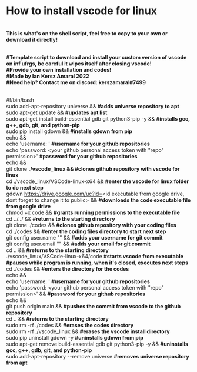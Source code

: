 # How to install vscode for linux

<br>**This is what's on the shell script, feel free to copy to your own or download it directly!**

<br>**#Template script to download and install your custom version of vscode on inf ufrgs, be careful it wipes itself after closing vscode!
<br>#Provide your own installation and codes!
<br>#Made by Ian Kersz Amaral 2022 
<br>#Need help? Contact me on discord: kerszamaral#7499**

<br>#!/bin/bash
<br>sudo add-apt-repository universe && **#adds universe repository to apt**
<br>sudo apt-get update && **#updates apt list**
<br>sudo apt-get install build-essential gdb git python3-pip -y && **#installs gcc, g++, gdb, git, and python-pip**
<br>sudo pip install gdown && **#installs gdown from pip** 
<br>echo &&
<br>echo 'username: <your github username>' **#username for your github repositories**
<br>echo 'password: <your github personal access token with "repo" permission>' **#password for your github repositories**
<br>echo &&
<br>git clone <link your github repository with portable vscode linux> **./vscode_linux && #clones github repository with vscode for linux**
<br>cd ./vscode_linux/VSCode-linux-x64 && **#enter the vscode for linux folder to do next step**
<br>gdown https://drive.google.com/uc?id=<id executable from google drive, dont forget to change it to public> && **#downloads the code executable file from google drive**
<br>chmod +x code && **#grants running permissions to the executable file**
<br>cd ../../ && **#returns to the starting directory**
<br>git clone <link your github repository with your codes> ./codes && **#clones github repository with your coding files**
<br>cd ./codes && **#enter the coding files directory to start next step**
<br>git config user.name "<your username>" && **#adds your username for git commit**
<br>git config user.email "<your email>" && **#adds your email for git commit**
<br>cd .. && **#returns to the starting directory**
<br>./vscode_linux/VSCode-linux-x64/code **#starts vscode from executable**
<br>**#pauses while program is running, when it's closed, executes next steps**
<br>cd ./codes && **#enters the directory for the codes**
<br>echo &&
<br>echo 'username: <your github username>' **#username for your github repositories**
<br>echo 'password: <your github personal access token with "repo" permission>' && **#password for your github repositories**
<br>echo &&
<br>git push origin main && **#pushes the commit from vscode to the github repository**
<br>cd .. && **#returns to the starting directory**
<br>sudo rm -rf ./codes && **#erases the codes directory** 
<br>sudo rm -rf ./vscode_linux && **#erases the vscode install directory**
<br>sudo pip uninstall gdown -y **#uninstalls gdown from pip**
<br>sudo apt-get remove build-essential gdb git python3-pip -y && **#uninstalls gcc, g++, gdb, git, and python-pip**
<br>sudo add-apt-repository --remove universe **#removes universe repository from apt**
